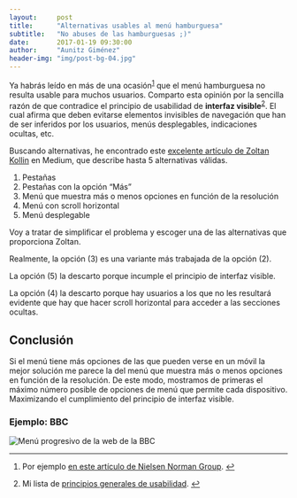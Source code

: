 ```yaml
---
layout:     post
title:      "Alternativas usables al menú hamburguesa"
subtitle:   "No abuses de las hamburguesas ;)"
date:       2017-01-19 09:30:00
author:     "Aunitz Giménez"
header-img: "img/post-bg-04.jpg"
---
```


<p>Ya habrás leído en más de una ocasión<sup id="fnref:fn-f1"><a href="#fn:fn-f1" class="footnote">1</a></sup> que el menú hamburguesa no resulta usable para muchos usuarios. Comparto esta opinión por la sencilla razón de que contradice el principio de usabilidad de <strong>interfaz visible</strong><sup id="fnref:fn-f2"><a href="#fn:fn-f2" class="footnote">2</a></sup>. El cual afirma que deben evitarse elementos invisibles de navegación que han de ser inferidos por los usuarios, menús desplegables, indicaciones ocultas, etc.</p>

<p>Buscando alternativas, he encontrado este <a href="https://medium.com/@kollinz/hamburger-menu-alternatives-for-mobile-navigation-a3a3beb555b8#.h13amirvf">excelente artículo de Zoltan Kollin</a> en Medium, que describe hasta 5 alternativas válidas.</p>

<ol>
  <li>Pestañas</li>
  <li>Pestañas con la opción “Más”</li>
  <li>Menú que muestra más o menos opciones en función de la resolución</li>
  <li>Menú con scroll horizontal</li>
  <li>Menú desplegable</li>
</ol>

<p>Voy a tratar de simplificar el problema y escoger una de las alternativas que proporciona Zoltan.</p>

<p>Realmente, la opción (3) es una variante más trabajada de la opción (2).</p>

<p>La opción (5) la descarto porque incumple el principio de interfaz visible.</p>

<p>La opción (4) la descarto porque hay usuarios a los que no les resultará evidente que hay que hacer scroll horizontal para acceder a las secciones ocultas.</p>

<h2 class="section-heading">Conclusión</h2>

<p>Si el menú tiene más opciones de las que pueden verse en un móvil la mejor solución me parece la del menú que muestra más o menos opciones en función de la resolución. De este modo, mostramos de primeras el máximo número posible de opciones de menú que permite cada dispositivo. Maximizando el cumplimiento del principio de interfaz visible.</p>

<h3>Ejemplo: BBC</h3>
<p><img src="{{ site.baseurl }}/img/bbc-menu.gif" alt="Menú progresivo de la web de la BBC"></p>

<hr>

<div class="footnotes">
  <ol>
    <li id="fn:fn-f1">
      <p>Por ejemplo <a href="https://www.nngroup.com/articles/hamburger-menus/">en este artículo de Nielsen Norman Group</a>.&nbsp;<a href="#fnref:fn-f1" class="reversefootnote">&#8617;</a></p>
    </li>
    <li id="fn:fn-f2">
      <p>Mi lista de <a href="{{ site.baseurl }}{% post_url 2017-01-18-principios-usabilidad %}">principios generales de usabilidad</a>.&nbsp;<a href="#fnref:fn-f2" class="reversefootnote">&#8617;</a></p>
    </li>
  </ol>
</div>